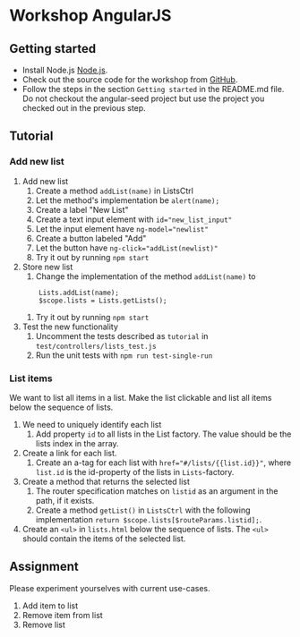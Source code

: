 # Workshop AngularJS

## Getting started
- Install Node.js [Node.js][node].
- Check out the source code for the workshop from [GitHub][github].
- Follow the steps in the section `Getting started` in the README.md file. Do not checkout the angular-seed project but use the project you checked out in the previous step.

## Tutorial

### Add new list

1. Add new list
    1. Create a method `addList(name)` in ListsCtrl
    1. Let the method's implementation be `alert(name);`
    1. Create a label "New List"
    1. Create a text input element with `id="new_list_input"`
    1. Let the input element have `ng-model="newlist"`
    1. Create a button labeled "Add"
    1. Let the button have `ng-click="addList(newlist)"`
    1. Try it out by running `npm start`
1. Store new list
    1. Change the implementation of the method `addList(name)` to
    ```
        Lists.addList(name);
        $scope.lists = Lists.getLists();
    ```
    1. Try it out by running `npm start`
1. Test the new functionality
    1. Uncomment the tests described as `tutorial` in `test/controllers/lists_test.js`
    1. Run the unit tests with `npm run test-single-run`

### List items
We want to list all items in a list. Make the list clickable and list all items below the sequence of lists.

1. We need to uniquely identify each list
    1. Add property `id` to all lists in the List factory. The value should be the lists index in the array.
1. Create a link for each list.
    1. Create an a-tag for each list with `href="#/lists/{{list.id}}"`, where `list.id` is the id-property of the lists in `Lists`-factory.
1. Create a method that returns the selected list
    1. The router specification matches on `listid` as an argument in the path, if it exists.
    1. Create a method `getList()` in `ListsCtrl` with the following implementation `return $scope.lists[$routeParams.listid];`.
1. Create an `<ul>` in `lists.html` below the sequence of lists. The `<ul>` should contain the items of the selected list.

## Assignment
Please experiment yourselves with current use-cases.

1. Add item to list
1. Remove item from list
1. Remove list

[node]: https://www.node.js
[github]: http://www.github.com/hrmsoftware/workshop/angularjs
